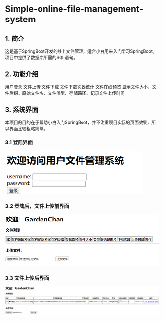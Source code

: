 # Simple-online-file-management-system

## 1. 简介
这是基于SpringBoot开发的线上文件管理，适合小白用来入门学习SpringBoot。
项目中提供了数据库所需的SQL语句。
## 2. 功能介绍
用户登录
文件上传
文件下载
文件下载次数统计
文件在线预览
显示文件大小、文件后缀、原始文件名、文件类型、存储路径、记录文件上传时间

## 3. 系统界面
本项目的目的在于帮助小白入门SpringBoot，并不注重项目实际的页面效果，所以界面比较粗略简单。
### 3.1 登陆界面
![](https://github.com/GardenChan/Simple-online-file-management-system/blob/main/%E5%B1%8F%E5%B9%95%E6%88%AA%E5%9B%BE%202020-11-16%20200632.png)

### 3.2 登陆后，文件上传前界面
![](https://github.com/GardenChan/Simple-online-file-management-system/blob/main/%E5%B1%8F%E5%B9%95%E6%88%AA%E5%9B%BE%202020-11-16%20200704.png)

### 3.3 文件上传后界面
![](https://github.com/GardenChan/Simple-online-file-management-system/blob/main/%E5%B1%8F%E5%B9%95%E6%88%AA%E5%9B%BE%202020-11-16%20200731.png)


